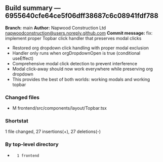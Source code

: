 ## Build summary — 6955640cfe64ce5f06dff38687c6c08941fdf788

**Branch:** main **Author:** Napwood Construction Ltd <napwoodconstruction@users.noreply.github.com>
**Commit message:** fix: implement proper Topbar click handler that preserves modal clicks

- Restored org dropdown click handling with proper modal exclusion
- Handler only runs when orgDropdownOpen is true (conditional useEffect)
- Comprehensive modal click detection to prevent interference
- Modal click-away should now work everywhere while preserving org dropdown
- This provides the best of both worlds: working modals and working topbar

### Changed files

- M frontend/src/components/layout/Topbar.tsx

### Shortstat

1 file changed, 27 insertions(+), 27 deletions(-)

### By top-level directory

-       1 frontend
